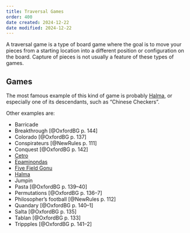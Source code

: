 ```yaml
---
title: Traversal Games
order: 400
date created: 2024-12-22
date modified: 2024-12-22
---
```


<p class="lead">A traversal game is a type of board game where the goal is to move your pieces
from a starting location into a different position or configuration on the
board. Capture of pieces is not usually a feature of these types of games.</p>

## Games

The most famous example of this kind of game is probably [Halma](games/halma/halma.md), or
especially one of its descendants, such as “Chinese Checkers”.

Other examples are:
* Barricade
* Breakthrough [@OxfordBG p. 144]
* Colorado  [@OxfordBG p. 137]
* <span lang="fr">Conspirateurs</span>  [@NewRules p. 111]
* Conquest [@OxfordBG p. 142]
* [Cetro](games/cetro/cetro.md)
* [Epaminondas](games/epaminondas/epaminondas.md)
* [Five Field Gonu](games/five-field-gonu/five-field-gonu.md)
* [Halma](games/halma/halma.md)
* Jumpin
* Pasta  [@OxfordBG p. 139–40]
* Permutations  [@OxfordBG p. 136–7]
* Philosopher’s football [@NewRules p. 112]
* Quandary  [@OxfordBG p. 140–1]
* Salta [@OxfordBG p. 135]
* Tablan [@OxfordBG p. 133]
* Trippples [@OxfordBG p. 141–2]

